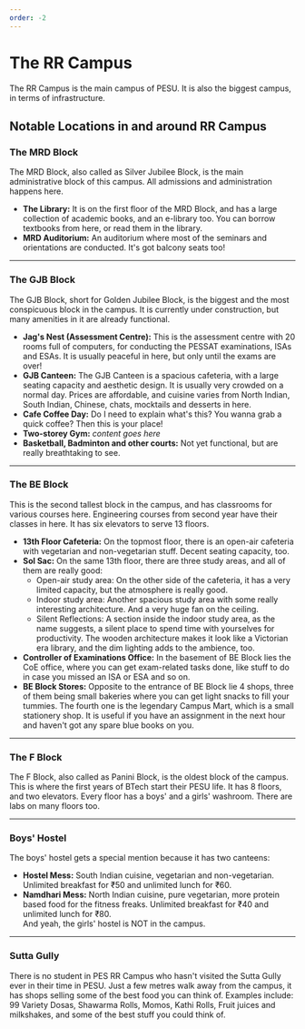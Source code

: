 ```yaml
---
order: -2
---
```


# The RR Campus
The RR Campus is the main campus of PESU. It is also the biggest campus, in terms of infrastructure.

## Notable Locations in and around RR Campus

### The MRD Block
The MRD Block, also called as Silver Jubilee Block, is the main administrative block of this campus. All admissions and administration happens here.
* **The Library:** It is on the first floor of the MRD Block, and has a large collection of academic books, and an e-library too. You can borrow textbooks from here, or read them in the library.
* **MRD Auditorium:** An auditorium where most of the seminars and  orientations are conducted. It's got balcony seats too!

***

### The GJB Block
The GJB Block, short for Golden Jubilee Block, is the biggest and the most conspicuous block in the campus. It is currently under construction, but many amenities in it are already functional.
* **Jag's Nest (Assessment Centre):** This is the assessment centre with 20 rooms full of computers, for conducting the PESSAT examinations, ISAs and ESAs. It is usually peaceful in here, but only until the exams are over!
* **GJB Canteen:** The GJB Canteen is a spacious cafeteria, with a large seating capacity and aesthetic design. It is usually very crowded on a normal day. Prices are affordable, and cuisine varies from North Indian, South Indian, Chinese, chats, mocktails and desserts in here.
* **Cafe Coffee Day:** Do I need to explain what's this? You wanna grab a quick coffee? Then this is your place!
* **Two-storey Gym:** *content goes here*
* **Basketball, Badminton and other courts:** Not yet functional, but are really breathtaking to see.

***

### The BE Block
This is the second tallest block in the campus, and has classrooms for various courses here. Engineering courses from second year have their classes in here. It has six elevators to serve 13 floors.
* **13th Floor Cafeteria:** On the topmost floor, there is an open-air cafeteria with vegetarian and non-vegetarian stuff. Decent seating capacity, too.
* **Sol Sac:** On the same 13th floor, there are three study areas, and all of them are really good:
	* Open-air study area: On the other side of the cafeteria, it has a very limited capacity, but the atmosphere is really good.
	* Indoor study area: Another spacious study area with some really interesting architecture. And a very huge fan on the ceiling.
	* Silent Reflections: A section inside the indoor study area, as the name suggests, a silent place to spend time with yourselves for productivity. The wooden architecture makes it look like a Victorian era library, and the dim lighting adds to the ambience, too.
* **Controller of Examinations Office:** In the basement of BE Block lies the CoE office, where you can get exam-related tasks done, like stuff to do in case you missed an ISA or ESA and so on.
* **BE Block Stores:** Opposite to the entrance of BE Block lie 4 shops, three of them being small bakeries where you can get light snacks to fill your tummies. The fourth one is the legendary Campus Mart, which is a small stationery shop. It is useful if you have an assignment in the next hour and haven't got any spare blue books on you.

***

### The F Block
The F Block, also called as Panini Block, is the oldest block of the campus. This is where the first years of BTech start their PESU life. It has 8 floors, and two elevators. Every floor has a boys' and a girls' washroom. There are labs on many floors too.

***

### Boys' Hostel
The boys' hostel gets a special mention because it has two canteens:
* **Hostel Mess:** South Indian cuisine, vegetarian and non-vegetarian. Unlimited breakfast for ₹50 and unlimited lunch for ₹60.
* **Namdhari Mess:** North Indian cuisine, pure vegetarian, more protein based food for the fitness freaks. Unlimited breakfast for ₹40 and unlimited lunch for ₹80.<br>
And yeah, the girls' hostel is NOT in the campus.

***

### Sutta Gully
There is no student in PES RR Campus who hasn't visited the Sutta Gully ever in their time in PESU. Just a few metres walk away from the campus, it has shops selling some of the best food you can think of. Examples include: 99 Variety Dosas, Shawarma Rolls, Momos, Kathi Rolls, Fruit juices and milkshakes, and some of the best stuff you could think of.
